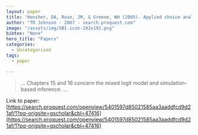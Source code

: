 ```yaml
---
layout: paper
title: "Hensher, DA, Rose, JM, & Greene, WH (2005). Applied choice analysis: A primer. Cambridge: Cambridge University Press. 742+ xxiv pp. US $60.00. ISBN: 0-521 …"
author: "TR Johnson - 2007 - search.proquest.com"
image: "/assets/img/SBI-icon-192x192.png"
bibtex: "None"
hero_title: "Papers"
categories:
  - Uncategorized
tags:
  - paper

---
```

>… Chapters 15 and 16 concern the mixed logit model and simulation-based inference. …

Link to paper: [https://search.proquest.com/openview/5401597d85021585aa3aaddfcd9d21af/1?pq-origsite=gscholar&cbl=47416](https://search.proquest.com/openview/5401597d85021585aa3aaddfcd9d21af/1?pq-origsite=gscholar&cbl=47416)


